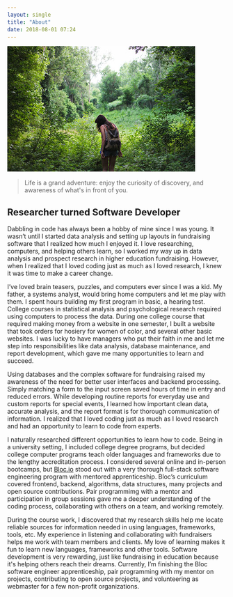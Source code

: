 ```yaml
---
layout: single
title: "About"
date: 2018-08-01 07:24
---
```


![Hiking on a path](/assets/images/hiking-michelle-small-spencer.jpg)      
>Life is a grand adventure: 
>enjoy the curiosity of discovery,
>and awareness of what's in front of you.

## Researcher turned Software Developer ##

Dabbling in code has always been a hobby of mine since I was young. It wasn’t until I started data analysis and setting up layouts in fundraising software that I realized how much I enjoyed it. I love researching, computers, and helping others learn, so I worked my way up in data analysis and prospect research in higher education fundraising. However, when I realized that I loved coding just as much as I loved research, I knew it was time to make a career change.

I’ve loved brain teasers, puzzles, and computers ever since I was a kid. My father, a systems analyst, would bring home computers and let me play with them. I spent hours building my first program in basic, a hearing test. College courses in statistical analysis and psychological research required using computers to process the data. During one college course that required making money from a website in one semester, I built a website that took orders for hosiery for women of color, and several other basic websites. I was lucky to have managers who put their faith in me and let me step into responsibilities like data analysis, database maintenance, and report development, which gave me many opportunities to learn and succeed.

Using databases and the complex software for fundraising raised my awareness of the need for better user interfaces and backend processing. Simply matching a form to the input screen saved hours of time in entry and reduced errors. While developing routine reports for everyday use and custom reports for special events, I learned how important clean data, accurate analysis, and the report format is for thorough communication of information. I realized that I loved coding just as much as I loved research and had an opportunity to learn to code from experts.

I naturally researched different opportunities to learn how to code. Being in a university setting, I included college degree programs, but decided college computer programs teach older languages and frameworks due to the lengthy accreditation process. I considered several online and in-person bootcamps, but [Bloc.io](http://bloc.io) stood out with a very thorough full-stack software engineering program with mentored apprenticeship. Bloc’s curriculum covered frontend, backend, algorithms, data structures, many projects and open source contributions. Pair programmimg with a mentor and participation in group sessions gave me a deeper understanding of the coding process, collaborating with others on a team, and working remotely.

During the course work, I discovered that my research skills help me locate reliable sources for information needed in using languages, frameworks, tools, etc. My experience in listening and collaborating with fundraisers helps me work with team members and clients. My love of learning makes it fun to learn new languages, frameworks and other tools. Software development is very rewarding, just like fundraising in education because it's helping others reach their dreams. Currently, I’m finishing the Bloc software engineer apprenticeship, pair programming with my mentor on projects, contributing to open source projects, and volunteering as webmaster for a few non-profit organizations.